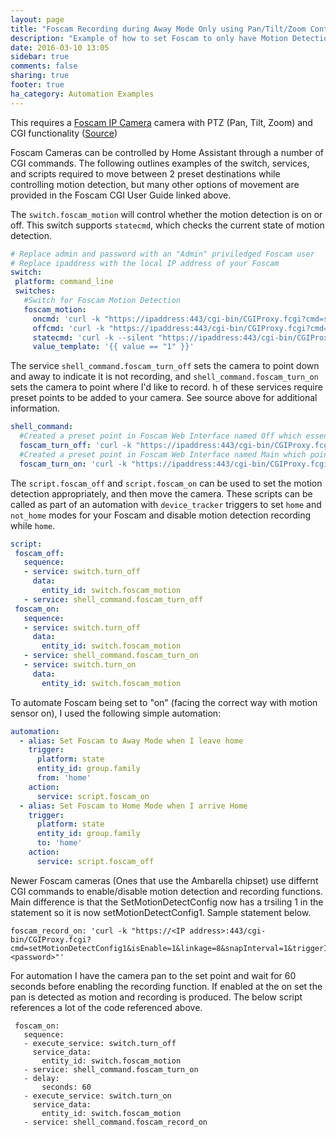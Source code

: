 ```yaml
---
layout: page
title: "Foscam Recording during Away Mode Only using Pan/Tilt/Zoom Control and Motion Detection"
description: "Example of how to set Foscam to only have Motion Detection Recording while no one is home. When users are home the Foscam will indicate it is not recording by pointing down and away from users"
date: 2016-03-10 13:05
sidebar: true
comments: false
sharing: true
footer: true
ha_category: Automation Examples
---
```


This requires a [Foscam IP Camera](/components/camera.foscam/) camera with PTZ (Pan, Tilt, Zoom) and CGI functionality ([Source](http://www.ipcamcontrol.net/files/Foscam%20IPCamera%20CGI%20User%20Guide-V1.0.4.pdf)) 

Foscam Cameras can be controlled by Home Assistant through a number of CGI commands. 
The following outlines examples of the switch, services, and scripts required to move between 2 preset destinations while controlling motion detection, but many other options of movement are provided in the Foscam CGI User Guide linked above.

The `switch.foscam_motion` will control whether the motion detection is on or off. This switch supports `statecmd`, which checks the current state of motion detection.

```yaml
# Replace admin and password with an "Admin" priviledged Foscam user
# Replace ipaddress with the local IP address of your Foscam
switch:
 platform: command_line
 switches:
   #Switch for Foscam Motion Detection
   foscam_motion:
     oncmd: 'curl -k "https://ipaddress:443/cgi-bin/CGIProxy.fcgi?cmd=setMotionDetectConfig&isEnable=1&usr=admin&pwd=password"'
     offcmd: 'curl -k "https://ipaddress:443/cgi-bin/CGIProxy.fcgi?cmd=setMotionDetectConfig&isEnable=0&usr=admin&pwd=password"'
     statecmd: 'curl -k --silent "https://ipaddress:443/cgi-bin/CGIProxy.fcgi?cmd=getMotionDetectConfig&usr=admin&pwd=password" | grep -oP "(?<=isEnable>).*?(?=</isEnable>)"'
     value_template: '{{ value == "1" }}'
```
 
The service `shell_command.foscam_turn_off` sets the camera to point down and away to indicate it is not recording, and `shell_command.foscam_turn_on` sets the camera to point where I'd like to record. h of these services require preset points to be added to your camera. See source above for additional information.

```yaml
shell_command:
  #Created a preset point in Foscam Web Interface named Off which essentially points the camera down and away
  foscam_turn_off: 'curl -k "https://ipaddress:443/cgi-bin/CGIProxy.fcgi?cmd=ptzGotoPresetPoint&name=Off&usr=admin&pwd=password"'
  #Created a preset point in Foscam Web Interface named Main which points in the direction I would like to record
  foscam_turn_on: 'curl -k "https://ipaddress:443/cgi-bin/CGIProxy.fcgi?cmd=ptzGotoPresetPoint&name=Main&usr=admin&pwd=password"'
```

The `script.foscam_off` and `script.foscam_on` can be used to set the motion detection appropriately, and then move the camera. These scripts can be called as part of an automation with `device_tracker` triggers to set `home` and `not_home` modes for your Foscam and disable motion detection recording while `home`.

```yaml
script:
 foscam_off:
   sequence:
   - service: switch.turn_off
     data:
       entity_id: switch.foscam_motion
   - service: shell_command.foscam_turn_off
 foscam_on:
   sequence:
   - service: switch.turn_off
     data:
       entity_id: switch.foscam_motion
   - service: shell_command.foscam_turn_on
   - service: switch.turn_on
     data:
       entity_id: switch.foscam_motion
```

To automate Foscam being set to "on" (facing the correct way with motion sensor on), I used the following simple automation:

```yaml
automation:
  - alias: Set Foscam to Away Mode when I leave home
    trigger:
      platform: state
      entity_id: group.family
      from: 'home'
    action:
      service: script.foscam_on
  - alias: Set Foscam to Home Mode when I arrive Home
    trigger:
      platform: state
      entity_id: group.family
      to: 'home'
    action:
      service: script.foscam_off
```

Newer Foscam cameras (Ones that use the Ambarella chipset) use differnt CGI commands to enable/disable motion detection and recording functions. Main difference is that the SetMotionDetectConfig now has a trsiling 1 in the statement so it is now setMotionDetectConfig1.  Sample statement below.
```
foscam_record_on: 'curl -k "https://<IP address>:443/cgi-bin/CGIProxy.fcgi?cmd=setMotionDetectConfig1&isEnable=1&linkage=8&snapInterval=1&triggerInterval=0&isMovAlarmEnable=1&isPirAlarmEnable=0&schedule0=281474976710655&schedule1=281474976710655&schedule2=281474976710655&schedule3=281474976710655&schedule4=281474976710655&schedule5=281474976710655&schedule6=281474976710655&x1=0&y1=0&width1=10000&height1=10000&threshold1=4&sensitivity1=2&valid1=0&x2=0&y2=0&width2=10000&height2=10000&threshold2=6&sensitivity2=4&valid2=0&x3=0&y3=0&width3=10000&height3=10000&threshold3=4&sensitivity3=0&valid3=1&usr=admin&pwd=<password>"'
```
For automation I have the camera pan to the set point and wait for 60 seconds before enabling the recording function.  If enabled at the on set the pan is detected as motion and recording is produced.  The below script references a lot of the code referenced above.
```
 foscam_on:
   sequence:
   - execute_service: switch.turn_off
     service_data:
       entity_id: switch.foscam_motion
   - service: shell_command.foscam_turn_on
   - delay:
       seconds: 60
   - execute_service: switch.turn_on
     service_data:
       entity_id: switch.foscam_motion
   - service: shell_command.foscam_record_on
   ```
   
